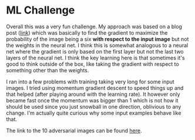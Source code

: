 # ML Challenge

Overall this was a very fun challenge. My approach was based on a blog post ([link](https://medium.com/@ageitgey/machine-learning-is-fun-part-8-how-to-intentionally-trick-neural-networks-b55da32b7196)) which was basically to find the gradient to maximize the probability of the image being a six **with respect to the input image** but not the weights in the neural net. I think this is somewhat analogous to a neural net where the gradient is only based on the first layer but not the last two layers of the neural net. I think the key learning here is that sometimes it's good to think outside of the box, like taking the gradient with respect to something other than the weights. 

I ran into a few problems with training taking very long for some input images. I tried using momentum gradient descent to speed things up and that helped (after playing around with the learning rate). It however only became fast once the momentum was bigger than 1 which is not how it should be used since you just snowball in one direction, oblivious to any change. I'm actually quite curious why some input examples behave like that.

The link to the 10 adversarial images can be found [here](https://github.com/halldorbjarni/ml_challenge/blob/master/adversarial_examples.png).



